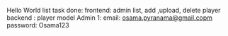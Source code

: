 Hello World 
list task done:
frontend: admin list, add ,upload, delete player
backend : player model 
Admin 1:
email: osama.pyranama@gmail.copm
password: Osama123
